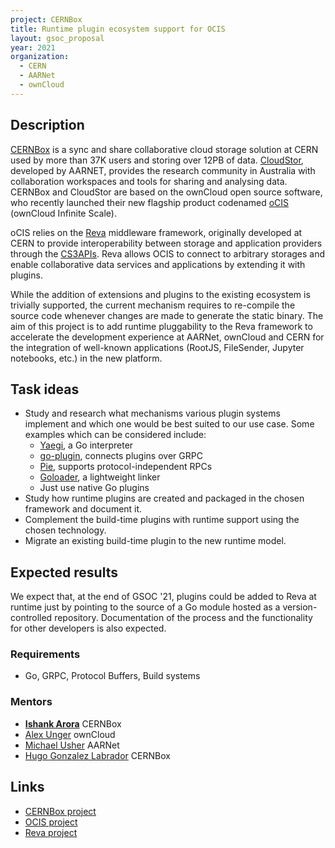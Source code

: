 ```yaml
---
project: CERNBox
title: Runtime plugin ecosystem support for OCIS
layout: gsoc_proposal
year: 2021
organization:
  - CERN
  - AARNet
  - ownCloud
---
```


## Description

[CERNBox](https://cernbox.web.cern.ch/cernbox/) is a sync and share collaborative cloud storage solution at CERN used by more than 37K users and storing over 12PB of data. [CloudStor](https://www.aarnet.edu.au/network-and-services/cloud-services/cloudstor), developed by AARNET, provides the research community in Australia with collaboration workspaces and tools for sharing and analysing data. CERNBox and CloudStor are based on the ownCloud open source software, who recently launched their new flagship product codenamed [oCIS](https://owncloud.github.io/ocis/) (ownCloud Infinite Scale).

oCIS relies on the [Reva](https://reva.link/) middleware framework, originally developed at CERN to provide interoperability between storage and application providers through the [CS3APIs](https://cs3org.github.io/cs3apis/). Reva allows OCIS to connect to arbitrary storages and enable collaborative data services and applications by extending it with plugins.

While the addition of extensions and plugins to the existing ecosystem is trivially supported, the current mechanism requires to re-compile the source code whenever changes are made to generate the static binary. The aim of this project is to add runtime pluggability to the Reva framework to accelerate the development experience at AARNet, ownCloud and CERN for the integration of well-known applications (RootJS, FileSender, Jupyter notebooks, etc.) in the new platform.

## Task ideas

* Study and research what mechanisms various plugin systems implement and which one would be best suited to our use case. Some examples which can be considered include:
    * [Yaegi](https://github.com/traefik/yaegi), a Go interpreter
    * [go-plugin](https://github.com/hashicorp/go-plugin), connects plugins over GRPC
    * [Pie](https://github.com/natefinch/pie), supports protocol-independent RPCs
    * [Goloader](https://github.com/dearplain/goloader), a lightweight linker
    * Just use native Go plugins
* Study how runtime plugins are created and packaged in the chosen framework and document it.
* Complement the build-time plugins with runtime support using the chosen technology.
* Migrate an existing build-time plugin to the new runtime model.


## Expected results
We expect that, at the end of GSOC '21, plugins could be added to Reva at runtime just by pointing to the source of a Go module hosted as a version-controlled repository. Documentation of the process and the functionality for other developers is also expected.

### Requirements
* Go, GRPC, Protocol Buffers, Build systems

### Mentors
* **[Ishank Arora](mailto:ishank.arora@cern.ch)** CERNBox
* [Alex Unger](mailto:aunger@owncloud.com) ownCloud
* [Michael Usher](mailto:Michael.Usher@aarnet.edu.au) AARNet
* [Hugo Gonzalez Labrador](mailto:hugo.gonzalez.labrador@cern.ch) CERNBox

## Links
  * [CERNBox project](https://cernbox.web.cern.ch)
  * [OCIS project](https://owncloud.github.io/ocis/)
  * [Reva project](https://reva.link/)

